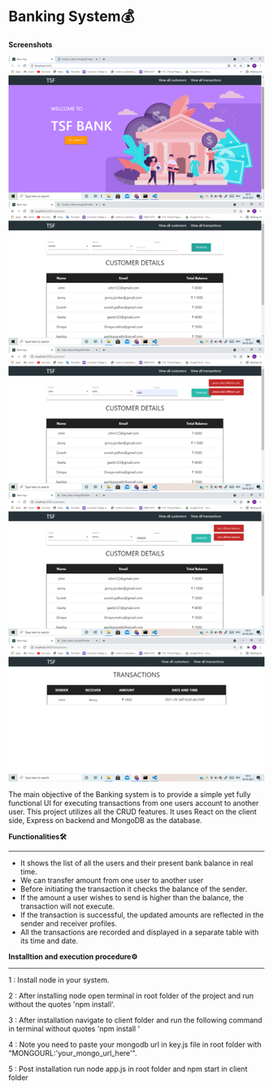 # **Banking System💰**

**Screenshots**

<img src="https://raw.githubusercontent.com/poojamodi21/Banking-System/master/SCREENSHOTS/Screenshot%201.png" alt="Home page" raw=true/>
<img src="https://raw.githubusercontent.com/poojamodi21/Banking-System/master/SCREENSHOTS/Screenshot%202.png" alt="Customers Table" raw=true/>
<img src="https://raw.githubusercontent.com/poojamodi21/Banking-System/master/SCREENSHOTS/Screenshot%203.png" alt="Execute Transactions" raw=true/>
<img src="https://raw.githubusercontent.com/poojamodi21/Banking-System/master/SCREENSHOTS/Screenshot%204.png" alt="Execute Transactions" raw=true/>
<img src="https://raw.githubusercontent.com/poojamodi21/Banking-System/master/SCREENSHOTS/Screenshot%205.png" alt="Transaction table" raw=true/>



The main objective of the Banking system is to provide a simple yet fully functional UI for executing transactions from one users account to another user. This project utilizes all the CRUD features. It uses React on the client side, Express on backend and MongoDB as the database.

**Functionalities🛠️**

----

* It shows the list of all the users and their present bank balance in real time.
* We can transfer amount from one user to another user
* Before initiating the transaction it checks the balance of the sender.
* If the amount a user wishes to send is higher than the balance, the transaction will not execute.
* If the transaction is successful, the updated amounts are reflected in the sender and receiver profiles.
* All the transactions are recorded and displayed in a separate table with its time and date.

**Installtion and execution procedure⚙️**

----

1 : Install node in your system.

2 : After installing node open terminal in root folder of the project and run without the quotes 'npm install'.

3 : After installation navigate to client folder and run the following command in terminal without quotes 'npm install '

4 : Note you need to paste your mongodb url in key.js file in root folder with "MONGOURL:'your_mongo_url_here'".

5 : Post installation run node app.js in root folder and npm start in client folder
